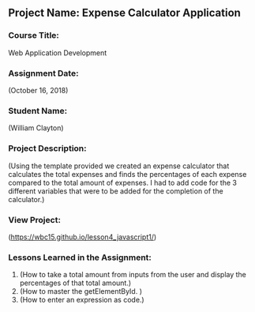 ## Project Name:  Expense Calculator Application

### Course Title:
Web Application Development

### Assignment Date:  
(October 16, 2018)

### Student Name:  
(William Clayton)

### Project Description:
(Using the template provided we created an expense calculator that calculates the total expenses and finds the percentages of each expense compared to the total amount of expenses. I had to add code for the 3 different variables that were to be added for the completion of the calculator.)

### View Project:
(https://wbc15.github.io/lesson4_javascript1/)

### Lessons Learned in the Assignment:
1. (How to take a total amount from inputs from the user and display the percentages of that total amount.)
2. (How to master the getElementById. )
3. (How to enter an expression as code.)



